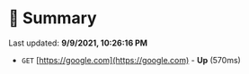# 📖 Summary
Last updated: **9/9/2021, 10:26:16 PM**

- `GET` [https://google.com](https://google.com) - **Up** (570ms)
